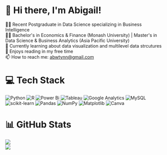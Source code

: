 <!-- Level 1: Simple bio and stats -->

# 👋 Hi there, I'm Abigail!

👩‍💻 Recent Postgraduate in Data Science specializing in Business Intelligence<br/>
👩‍🎓 Bachelor's in Economics & Finance (Monash University) | Master's in Data Science & Business Analytics (Asia Pacific University)<br/>
🌱 Currently learning about data visualization and multilevel data strcutures<br/>
💞️ Enjoys reading in my free time<br/>
📫 How to reach me: abwtynn@gmail.com <br/>

# 💻 Tech Stack
<!-- Badges from https://github.com/Ileriayo/markdown-badges -->
![Python](https://img.shields.io/badge/python-3670A0?style=for-the-badge&logo=python&logoColor=ffdd54)
![R](https://img.shields.io/badge/r-%23276DC3.svg?style=for-the-badge&logo=r&logoColor=white)
![Power Bi](https://img.shields.io/badge/power_bi-F2C811?style=for-the-badge&logo=powerbi&logoColor=black)
![Tableau](https://img.shields.io/badge/Tableau-E97627?style=for-the-badge&logo=Tableau&logoColor=white)
![Google Analytics](https://img.shields.io/badge/Google%20Analytics-E37400?style=for-the-badge&logo=google%20analytics&logoColor=white)
![MySQL](https://img.shields.io/badge/mysql-4479A1.svg?style=for-the-badge&logo=mysql&logoColor=white)
![scikit-learn](https://img.shields.io/badge/scikit--learn-%23F7931E.svg?style=for-the-badge&logo=scikit-learn&logoColor=white)
![Pandas](https://img.shields.io/badge/pandas-%23150458.svg?style=for-the-badge&logo=pandas&logoColor=white)
![NumPy](https://img.shields.io/badge/numpy-%23013243.svg?style=for-the-badge&logo=numpy&logoColor=white)
![Matplotlib](https://img.shields.io/badge/Matplotlib-%23ffffff.svg?style=for-the-badge&logo=Matplotlib&logoColor=black)
![Canva](https://img.shields.io/badge/Canva-%2300C4CC.svg?style=for-the-badge&logo=Canva&logoColor=white)

# 📊 GitHub Stats
![](https://github-readme-stats.vercel.app/api?username=weetynn&theme=radical&hide_border=false&include_all_commits=true&count_private=true)<br/>
![](https://github-profile-trophy.vercel.app/?username=weetynn&theme=radical&no-frame=false&no-bg=true&margin-w=4)

<!---
Weetynn/Weetynn is a ✨ special ✨ repository because its `README.md` (this file) appears on your GitHub profile.
You can click the Preview link to take a look at your changes.
--->
